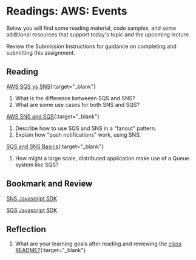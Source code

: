 # Readings: AWS: Events

Below you will find some reading material, code samples, and some additional resources that support today's topic and the upcoming lecture.

Review the Submission Instructions for guidance on completing and submitting this assignment.

## Reading

[AWS SQS vs SNS](https://medium.com/awesome-cloud/aws-difference-between-sqs-and-sns-61a397bf76c5){:target="_blank"}

1. What is the difference betweeen SQS and SNS?
1. What are some use cases for both SNS and SQS?

[AWS SNS and SQS](https://www.youtube.com/watch?v=mXk0MNjlO7A){:target="_blank"}

1. Describe how to use SQS and SNS in a "fanout" pattern.
1. Explain how "push notifications" work, using SNS.

[SQS and SNS Basics](https://www.youtube.com/watch?v=UesxWuZMZqI){:target="_blank"}

1. How might a large scale, distributed application make use of a Queue system like SQS?

## Bookmark and Review

[SNS Javascript SDK](https://docs.aws.amazon.com/AWSJavaScriptSDK/latest/AWS/SNS.html)

[SQS Javascript SDK](https://docs.aws.amazon.com/AWSJavaScriptSDK/latest/AWS/SQS.html)

## Reflection

1. What are your learning goals after reading and reviewing the [class README?](./){:target="_blank"}
